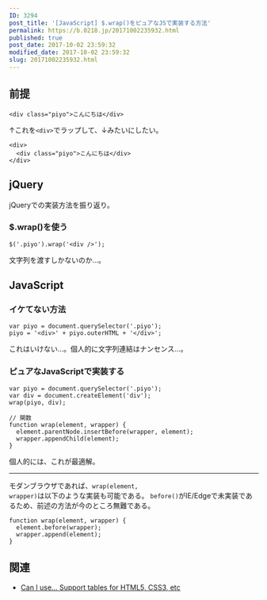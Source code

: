 ```yaml
---
ID: 3294
post_title: '[JavaScript] $.wrap()をピュアなJSで実装する方法'
permalink: https://b.0218.jp/20171002235932.html
published: true
post_date: 2017-10-02 23:59:32
modified_date: 2017-10-02 23:59:32
slug: 20171002235932.html
---
```

<h2>前提</h2>

<pre><code class="language-html">&lt;div class="piyo"&gt;こんにちは&lt;/div&gt;
</code></pre>

↑これを<code>&lt;div&gt;</code>でラップして、↓みたいにしたい。

<pre><code class="language-html">&lt;div&gt;
  &lt;div class="piyo"&gt;こんにちは&lt;/div&gt;
&lt;/div&gt;
</code></pre>

<!--more-->

<h2>jQuery</h2>

jQueryでの実装方法を振り返り。

<h3>$.wrap()を使う</h3>

<pre><code class="language-js">$('.piyo').wrap('&lt;div /&gt;');
</code></pre>

文字列を渡すしかないのか…。

<h2>JavaScript</h2>

<h3>イケてない方法</h3>

<pre><code class="language-js">var piyo = document.querySelector('.piyo');
piyo = '&lt;div&gt;' + piyo.outerHTML + '&lt;/div&gt;';
</code></pre>

これはいけない…。個人的に文字列連結はナンセンス…。

<h3>ピュアなJavaScriptで実装する</h3>

<pre><code class="language-js">var piyo = document.querySelector('.piyo');
var div = document.createElement('div');
wrap(piyo, div);

// 関数
function wrap(element, wrapper) {
  element.parentNode.insertBefore(wrapper, element);
  wrapper.appendChild(element);
}
</code></pre>

個人的には、これが最適解。

<hr />

モダンブラウザであれば、<code>wrap(element, wrapper)</code>は以下のような実装も可能である。
<code>before()</code>がIE/Edgeで未実装であるため、前述の方法が今のところ無難である。

<pre><code class="language-js">function wrap(element, wrapper) {
  element.before(wrapper);
  wrapper.append(element);
}
</code></pre>

<h2>関連</h2>

<ul>
<li><a href="http://caniuse.com/#feat=dom-manip-convenience">Can I use… Support tables for HTML5, CSS3, etc</a></li>
</ul>